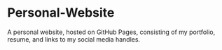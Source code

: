 # Personal-Website
A personal website, hosted on GitHub Pages, consisting of my portfolio, resume, and links to my social media handles.

